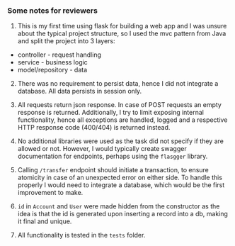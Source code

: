 ### Some notes for reviewers

1. This is my first time using flask for building a web app and I was unsure about the typical project structure, so I used the mvc pattern from Java and split the project into 3 layers:
- controller - request handling
- service - business logic
- model/repository - data

2. There was no requirement to persist data, hence I did not integrate a database. All data persists in session only.

3. All requests return json response. In case of POST requests an empty response is returned. Additionally, I try to limit exposing internal functionality, hence all exceptions are handled, logged and a respective HTTP response code (400/404) is returned instead.

4. No additional libraries were used as the task did not specify if they are allowed or not. However, I would typically create swagger documentation for endpoints, perhaps using the `flasgger` library.

5. Calling `/transfer` endpoint should initiate a transaction, to ensure atomicity in case of an unexpected error on either side. To handle this properly I would need to integrate a database, which would be the first improvement to make.

6. `id` in `Account` and `User` were made hidden from the constructor as the idea is that the id is generated upon inserting a record into a db, making it final and unique.

7. All functionality is tested in the `tests` folder.